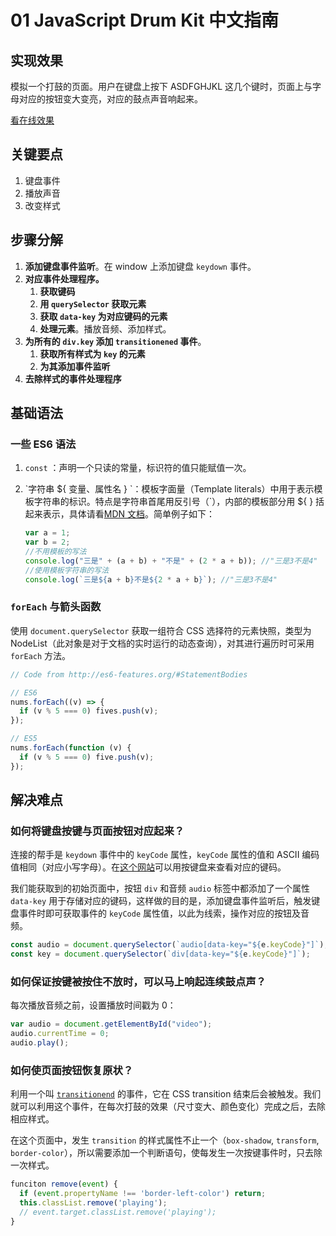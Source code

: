 # 01 JavaScript Drum Kit 中文指南

## 实现效果

模拟一个打鼓的页面。用户在键盘上按下 ASDFGHJKL 这几个键时，页面上与字母对应的按钮变大变亮，对应的鼓点声音响起来。

[看在线效果](http://soyaine.github.io/JavaScript30/01%20-%20JavaScript%20Drum%20Kit/index-SOYAINE.html)

## 关键要点

1. 键盘事件
2. 播放声音
3. 改变样式

## 步骤分解

1. **添加键盘事件监听**。在 window 上添加键盘 `keydown` 事件。
2. **对应事件处理程序。**
   1. **获取键码**
   2. **用 `querySelector` 获取元素**
   3. **获取 `data-key` 为对应键码的元素**
   4. **处理元素**。播放音频、添加样式。
3. **为所有的 `div.key` 添加 `transitionened` 事件**。
   1. **获取所有样式为 `key` 的元素**
   2. **为其添加事件监听**
4. **去除样式的事件处理程序**

## 基础语法

### 一些 ES6 语法

1.  `const` ：声明一个只读的常量，标识符的值只能赋值一次。

2.  \`字符串 ${ 变量、属性名 } \`：模板字面量（Template literals）中用于表示模板字符串的标识。特点是字符串首尾用反引号（\`），内部的模板部分用 ${ } 括起来表示，具体请看[MDN 文档](https://developer.mozilla.org/zh-CN/docs/Web/JavaScript/Reference/template_strings)。简单例子如下：

    ```javascript
    var a = 1;
    var b = 2;
    //不用模板的写法
    console.log("三是" + (a + b) + "不是" + (2 * a + b)); //"三是3不是4"
    //使用模板字符串的写法
    console.log(`三是${a + b}不是${2 * a + b}`); //"三是3不是4"
    ```

### `forEach` 与箭头函数

使用 `document.querySelector` 获取一组符合 CSS 选择符的元素快照，类型为 NodeList（此对象是对于文档的实时运行的动态查询），对其进行遍历时可采用 `forEach` 方法。

```javascript
// Code from http://es6-features.org/#StatementBodies

// ES6
nums.forEach((v) => {
  if (v % 5 === 0) fives.push(v);
});

// ES5
nums.forEach(function (v) {
  if (v % 5 === 0) five.push(v);
});
```

## 解决难点

### 如何将键盘按键与页面按钮对应起来？

连接的帮手是 `keydown` 事件中的 `keyCode` 属性，`keyCode` 属性的值和 ASCII 编码值相同（对应小写字母）。在[这个网站](http://keycode.info/)可以用按键盘来查看对应的键码。

我们能获取到的初始页面中，按钮 `div` 和音频 `audio` 标签中都添加了一个属性 `data-key` 用于存储对应的键码，这样做的目的是，添加键盘事件监听后，触发键盘事件时即可获取事件的 `keyCode` 属性值，以此为线索，操作对应的按钮及音频。

```javascript
const audio = document.querySelector(`audio[data-key="${e.keyCode}"]`);
const key = document.querySelector(`div[data-key="${e.keyCode}"]`);
```

### 如何保证按键被按住不放时，可以马上响起连续鼓点声？

每次播放音频之前，设置播放时间戳为 0：

```javascript
var audio = document.getElementById("video");
audio.currentTime = 0;
audio.play();
```

### 如何使页面按钮恢复原状？

利用一个叫 [`transitionend`](https://developer.mozilla.org/zh-CN/docs/Web/Events/transitionend) 的事件，它在 CSS transition 结束后会被触发。我们就可以利用这个事件，在每次打鼓的效果（尺寸变大、颜色变化）完成之后，去除相应样式。

在这个页面中，发生 `transition` 的样式属性不止一个（`box-shadow`, `transform`, `border-color`），所以需要添加一个判断语句，使每发生一次按键事件时，只去除一次样式。

```javascript
funciton remove(event) {
  if (event.propertyName !== 'border-left-color') return;
  this.classList.remove('playing');
  // event.target.classList.remove('playing');
}
```
